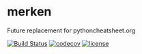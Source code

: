 # merken

Future replacement for pythoncheatsheet.org

[![Build Status](https://travis-ci.org/wilfredinni/merken.svg?branch=master)](https://travis-ci.org/wilfredinni/merken) [![codecov](https://codecov.io/gh/wilfredinni/merken/branch/master/graph/badge.svg)](https://codecov.io/gh/wilfredinni/merken) [![license](https://img.shields.io/github/license/mashape/apistatus.svg)](https://github.com/wilfredinni/merken/blob/master/LICENSE)
